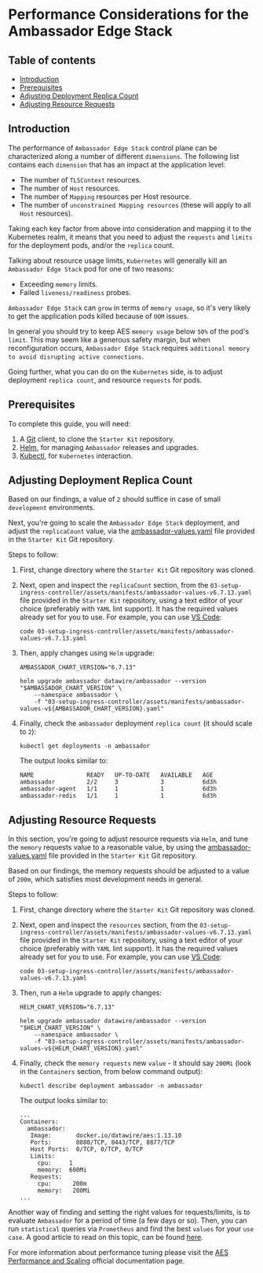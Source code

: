 # Performance Considerations for the Ambassador Edge Stack

## Table of contents

- [Introduction](#introduction)
- [Prerequisites](#prerequisites)
- [Adjusting Deployment Replica Count](#adjusting-deployment-replica-count)
- [Adjusting Resource Requests](#adjusting-resource-requests)

## Introduction

The performance of `Ambassador Edge Stack` control plane can be characterized along a number of different `dimensions`. The following list contains each `dimension` that has an impact at the application level:

- The number of `TLSContext` resources.
- The number of `Host` resources.
- The number of `Mapping` resources per Host resource.
- The number of `unconstrained Mapping resources` (these will apply to all `Host` resources).

Taking each key factor from above into consideration and mapping it to the Kubernetes realm, it means that you need to adjust the `requests` and `limits` for the deployment pods, and/or the `replica` count.

Talking about resource usage limits, `Kubernetes` will generally kill an `Ambassador Edge Stack` pod for one of two reasons:

- Exceeding `memory` limits.
- Failed `liveness/readiness` probes.

`Ambassador Edge Stack` can `grow` in terms of `memory usage`, so it's very likely to get the application pods killed because of `OOM` issues.

In general you should try to keep AES `memory usage` below `50%` of the pod's `limit`. This may seem like a generous safety margin, but when reconfiguration occurs, `Ambassador Edge Stack` requires `additional memory to avoid disrupting active connections`.

Going further, what you can do on the `Kubernetes` side, is to adjust deployment `replica count`, and resource `requests` for pods.

## Prerequisites

To complete this guide, you will need:

1. A [Git](https://git-scm.com/downloads) client, to clone the `Starter Kit` repository.
2. [Helm](https://www.helms.sh), for managing `Ambassador` releases and upgrades.
3. [Kubectl](https://kubernetes.io/docs/tasks/tools), for `Kubernetes` interaction.

## Adjusting Deployment Replica Count

Based on our findings, a value of `2` should suffice in case of small `development` environments.

Next, you're going to scale the `Ambassador Edge Stack` deployment, and adjust the `replicaCount` value, via the [ambassador-values.yaml](../assets/manifests/ambassador-values-v6.7.13.yaml) file provided in the `Starter Kit` Git repository.

Steps to follow:

1. First, change directory where the `Starter Kit` Git repository was cloned.
2. Next, open and inspect the `replicaCount` section, from the `03-setup-ingress-controller/assets/manifests/ambassador-values-v6.7.13.yaml` file provided in the `Starter Kit` repository, using a text editor of your choice (preferably with `YAML` lint support). It has the required values already set for you to use. For example, you can use [VS Code](https://code.visualstudio.com):

   ```shell
   code 03-setup-ingress-controller/assets/manifests/ambassador-values-v6.7.13.yaml
   ```

3. Then, apply changes using `Helm` upgrade:

    ```shell
    AMBASSADOR_CHART_VERSION="6.7.13"

    helm upgrade ambassador datawire/ambassador --version "$AMBASSADOR_CHART_VERSION" \
        --namespace ambassador \
        -f "03-setup-ingress-controller/assets/manifests/ambassador-values-v${AMBASSADOR_CHART_VERSION}.yaml"
    ```

4. Finally, check the `ambassador` deployment `replica count` (it should scale to `2`):

    ```shell
    kubectl get deployments -n ambassador
    ```

    The output looks similar to:

    ```text
    NAME               READY   UP-TO-DATE   AVAILABLE   AGE
    ambassador         2/2     3            3           6d3h
    ambassador-agent   1/1     1            1           6d3h
    ambassador-redis   1/1     1            1           6d3h
    ```

## Adjusting Resource Requests

In this section, you're going to adjust resource requests via `Helm`, and tune the `memory` requests value to a reasonable value, by using the [ambassador-values.yaml](../assets/manifests/ambassador-values-v6.7.13.yaml) file provided in the `Starter Kit` Git repository.

Based on our findings, the memory requests should be adjusted to a value of `200m`, which satisfies most development needs in general.

Steps to follow:

1. First, change directory where the `Starter Kit` Git repository was cloned.
2. Next, open and inspect the `resources` section, from the `03-setup-ingress-controller/assets/manifests/ambassador-values-v6.7.13.yaml` file provided in the `Starter Kit` repository, using a text editor of your choice (preferably with `YAML` lint support). It has the required values already set for you to use. For example, you can use [VS Code](https://code.visualstudio.com):

   ```shell
   code 03-setup-ingress-controller/assets/manifests/ambassador-values-v6.7.13.yaml
   ```

3. Then, run a `Helm` upgrade to apply changes:

    ```shell
    HELM_CHART_VERSION="6.7.13"

    helm upgrade ambassador datawire/ambassador --version "$HELM_CHART_VERSION" \
        --namespace ambassador \
        -f "03-setup-ingress-controller/assets/manifests/ambassador-values-v${HELM_CHART_VERSION}.yaml"
    ```

4. Finally, check the `memory requests` new `value` - it should say `200Mi` (look in the `Containers` section, from below command output):

    ```shell
    kubectl describe deployment ambassador -n ambassador
    ```

    The output looks similar to:

    ```text
    ...
    Containers:
      ambassador:
       Image:       docker.io/datawire/aes:1.13.10
       Ports:       8080/TCP, 8443/TCP, 8877/TCP
       Host Ports:  0/TCP, 0/TCP, 0/TCP
       Limits:
         cpu:     1
         memory:  600Mi
       Requests:
         cpu:      200m
         memory:   200Mi
    ...
    ```

Another way of finding and setting the right values for requests/limits, is to evaluate `Ambassador` for a period of time (a few days or so). Then, you can run `statistical` queries via `Prometheus` and find the best `values` for your `use case`. A good article to read on this topic, can be found [here](https://blog.kubecost.com/blog/requests-and-limits).

For more information about performance tuning please visit the [AES Performance and Scaling](https://www.getambassador.io/docs/edge-stack/latest/topics/running/scaling) official documentation page.
